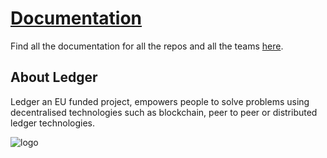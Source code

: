 # [Documentation](https://ledgerproject.github.io/home/)

Find all the documentation for all the repos and all the teams [here](https://ledgerproject.github.io/home/).

## About Ledger

Ledger an EU funded project, empowers people to solve problems using decentralised technologies such as blockchain, peer to peer or distributed ledger technologies.

![logo](https://ledgerproject.eu/wp-content/uploads/2019/09/logo-l-h.png)




